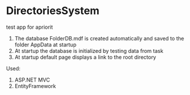 # DirectoriesSystem
 test app for apriorit

1) The database FolderDB.mdf is created automatically and saved to the folder AppData at startup
2) At startup the database is initialized by testing data from task
3) At startup default page displays a link to the root directory

Used:
1. ASP.NET MVC
2. EntityFramework

